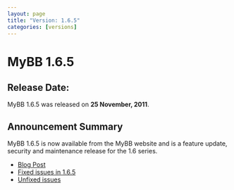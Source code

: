 ```yaml
---
layout: page
title: "Version: 1.6.5"
categories: [versions]
---
```


# MyBB 1.6.5

## Release Date: 

MyBB 1.6.5 was released on **25 November, 2011**.

## Announcement Summary

MyBB 1.6.5 is now available from the MyBB website and is a feature update, security and maintenance release for the 1.6 series.

* [Blog Post](https://blog.mybb.com/2011/11/25/mybb-1-6-5-released-feature-update-security-maintenance-release/)
* [Fixed issues in 1.6.5](https://web.archive.org/web/20130930200856/http://dev.mybb.com/projects/mybb/versions/39)
* [Unfixed issues](https://web.archive.org/web/20130930200856/http://dev.mybb.com/projects/mybb/issues)
